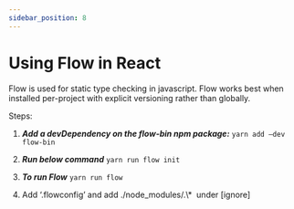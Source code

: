 ```yaml
---
sidebar_position: 8
---
```



# Using Flow in React

<!--markdownlint-disable MD013 MD029 MD036 MD024 MD033 MD040 MD042 MD001 MD051 MD025 MD052-->
Flow is used for static type checking in javascript. Flow works best when installed per-project with explicit versioning rather than globally.

<!--truncate-->

Steps:

1. ***Add a devDependency on the flow-bin npm package:***
`yarn add –dev flow-bin`

2. ***Run below command***
`yarn run flow init`

3. ***To run Flow***
`yarn run flow`

4. Add ‘.flowconfig’ and add ./node\_modules/.\\\*  under \[ignore\]
